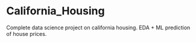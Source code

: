 # California_Housing
Complete data science project on california housing. EDA + ML prediction of house prices.
